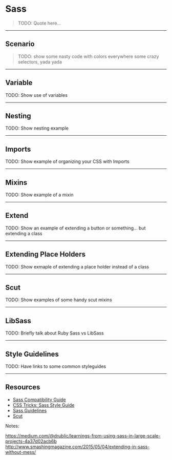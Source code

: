 # Sass
<!-- .slide: data-state="backEndBrian juniorJacob InProgress" -->

> TODO: Quote here...

------

## Scenario
<!-- .slide: data-state="backEndBrian juniorJacob InProgress" -->

> TODO: show some nasty code with colors everywhere some crazy selectors, yada yada

------

## Variable
<!-- .slide: data-state="backEndBrian juniorJacob InProgress" -->

TODO: Show use of variables

------

## Nesting
<!-- .slide: data-state="backEndBrian juniorJacob InProgress" -->

TODO: Show nesting example

------

## Imports

TODO: Show example of organizing your CSS with Imports

------

## Mixins
<!-- .slide: data-state="backEndBrian juniorJacob InProgress" -->

TODO: Show example of a mixin

------

## Extend
<!-- .slide: data-state="backEndBrian juniorJacob InProgress" -->

TODO: Show an example of extending a button or something... but extending a class

------

## Extending Place Holders
<!-- .slide: data-state="backEndBrian juniorJacob midLevelMelissa InProgress" -->

TODO: Show exmaple of extending a place holder instead of a class

------

## Scut
<!-- .slide: data-state="backEndBrian juniorJacob midLevelMelissa InProgress" -->

TODO: Show examples of some handy scut mixins

------

## LibSass
<!-- .slide: data-state="backEndBrian juniorJacob midLevelMelissa InProgress" -->

TODO: Briefly talk about Ruby Sass vs LibSass


------

## Style Guidelines
<!-- .slide: data-state="backEndBrian juniorJacob midLevelMelissa InProgress" -->

TODO: Have links to some common styleguides

------

## Resources
<!-- .slide: data-state="backEndBrian juniorJacob midLevelMelissa InProgress" -->

* [Sass Compatibility Guide](https://sass-compatibility.github.io/)
* [CSS Tricks: Sass Style Guide](https://css-tricks.com/sass-style-guide/
)
* [Sass Guidelines](http://sass-guidelin.es/)
* [Scut](https://davidtheclark.github.io/scut/
)

Notes:

https://medium.com/@drublic/learnings-from-using-sass-in-large-scale-projects-4a37d02acb6b
http://www.smashingmagazine.com/2015/05/04/extending-in-sass-without-mess/
